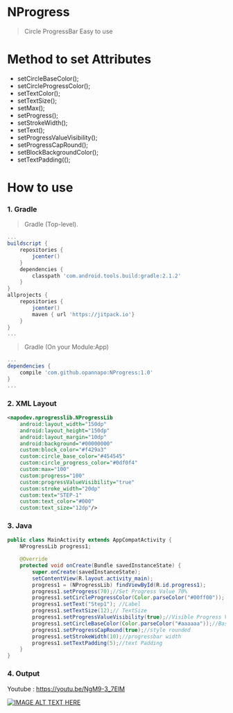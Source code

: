 # NProgress
> Circle ProgressBar
> Easy to use

# Method to set Attributes
- setCircleBaseColor();
- setCircleProgressColor();
- setTextColor();
- setTextSize();
- setMax();
- setProgress();
- setStrokeWidth();
- setText();
- setProgressValueVisibility();
- setProgressCapRound();
- setBlockBackgroundColor();
- setTextPadding(();
  
# How to use

### 1. Gradle 
>Gradle (Top-level).

```gradle
...
buildscript {
    repositories {
        jcenter() 
    }
    dependencies {
        classpath 'com.android.tools.build:gradle:2.1.2'
    }
}
allprojects {
    repositories {
        jcenter()
        maven { url 'https://jitpack.io'}
    }
}
...
```


>Gradle (On your Module:App)

```gradle
...
dependencies {
    compile 'com.github.opannapo:NProgress:1.0'
} 
...
```

### 2. XML Layout
```xml
<napodev.nprogresslib.NProgressLib
    android:layout_width="150dp"
    android:layout_height="150dp"
    android:layout_margin="10dp"
    android:background="#00000000"
    custom:block_color="#f429a3"
    custom:circle_base_color="#454545"
    custom:circle_progress_color="#0df0f4"
    custom:max="100"
    custom:progress="100"
    custom:progressValueVisibility="true"
    custom:stroke_width="20dp"
    custom:text="STEP-1"
    custom:text_color="#000"
    custom:text_size="12dp"/>
```

### 3. Java
```Java
public class MainActivity extends AppCompatActivity { 
    NProgressLib progress1; 

    @Override
    protected void onCreate(Bundle savedInstanceState) {
        super.onCreate(savedInstanceState);
        setContentView(R.layout.activity_main);
        progress1 = (NProgressLib) findViewById(R.id.progress1);
        progress1.setProgress(70);//Set Progress Value 70%
        progress1.setCircleProgressColor(Color.parseColor("#00ff00")); // Progress COlor
        progress1.setText("Step1"); //Label
        progress1.setTextSize(12);// TextSize
        progress1.setProgressValueVisibility(true);//Visible Progress Value on Center Frame
        progress1.setCircleBaseColor(Color.parseColor("#aaaaaa"));//Base Progress Color
        progress1.setProgressCapRound(true);//style rounded
        progress1.setStrokeWidth(10);//progressbar width
        progress1.setTextPadding(5);//text Padding
    }
}
``` 

### 4. Output
Youtube : https://youtu.be/NgM9-3_7ElM

[![IMAGE ALT TEXT HERE](http://img.youtube.com/vi/NgM9-3_7ElM/0.jpg)](https://www.youtube.com/watch?v=NgM9-3_7ElM)
